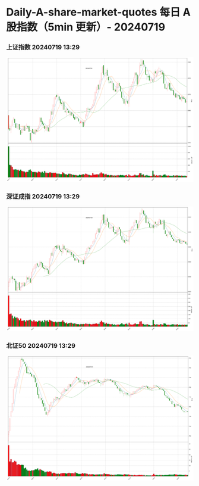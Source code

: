 
# Daily-A-share-market-quotes 每日 A 股指数（5min 更新）- 20240719

### 上证指数 20240719 13:29
![](./fig/2024/7/20240719-sh000001.png)

### 深证成指 20240719 13:29
![](./fig/2024/7/20240719-sz399001.png)

### 北证50 20240719 13:29
![](./fig/2024/7/20240719-bj899050.png)

